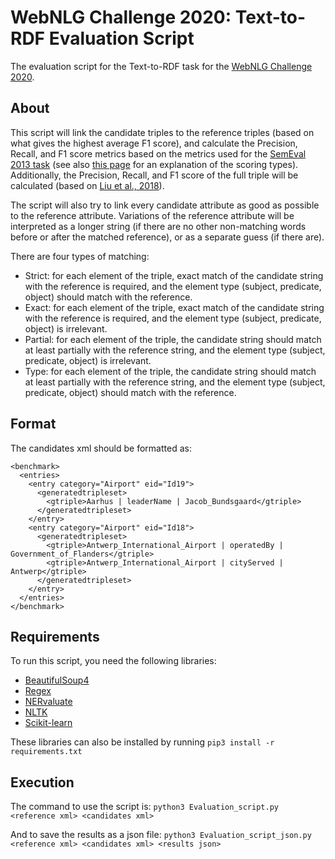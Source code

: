 # WebNLG Challenge 2020: Text-to-RDF Evaluation Script

The evaluation script for the Text-to-RDF task for the [WebNLG Challenge 2020](https://webnlg-challenge.loria.fr/challenge_2020/). 

## About
This script will link the candidate triples to the reference triples (based on what gives the highest average F1 score), and calculate the Precision, Recall, and F1 score metrics based on the metrics used for the [SemEval 2013 task](https://www.cs.york.ac.uk/semeval-2013/task9/data/uploads/semeval_2013-task-9_1-evaluation-metrics.pdf) (see also [this page](https://github.com/ivyleavedtoadflax/nervaluate) for an explanation of the scoring types). Additionally, the Precision, Recall, and F1 score of the full triple will be calculated (based on [Liu et al., 2018](https://arxiv.org/abs/1807.01763)).

The script will also try to link every candidate attribute as good as possible to the reference attribute. Variations of the reference attribute will be interpreted as a longer string (if there are no other non-matching words before or after the matched reference), or as a separate guess (if there are).

There are four types of matching:
 * Strict: for each element of the triple, exact match of the candidate string with the reference is required, and the element type (subject, predicate, object) should match with the reference.
 * Exact: for each element of the triple, exact match of the candidate string with the reference is required, and the element type (subject, predicate, object) is irrelevant.
 * Partial: for each element of the triple, the candidate string should match at least partially with the reference string, and the element type (subject, predicate, object) is irrelevant.
 * Type: for each element of the triple, the candidate string should match at least partially with the reference string, and the element type (subject, predicate, object) should match with the reference.


## Format

The candidates xml should be formatted as:

```
<benchmark>
  <entries>
    <entry category="Airport" eid="Id19">
      <generatedtripleset>
        <gtriple>Aarhus | leaderName | Jacob_Bundsgaard</gtriple>
      </generatedtripleset>
    </entry>
    <entry category="Airport" eid="Id18">
      <generatedtripleset>
        <gtriple>Antwerp_International_Airport | operatedBy | Government_of_Flanders</gtriple>
        <gtriple>Antwerp_International_Airport | cityServed | Antwerp</gtriple>
      </generatedtripleset>
    </entry>
  </entries>
</benchmark>
```

## Requirements

To run this script, you need the following libraries:

- [BeautifulSoup4](https://pypi.org/project/beautifulsoup4/)
- [Regex](https://pypi.org/project/regex/)
- [NERvaluate](https://github.com/ivyleavedtoadflax/nervaluate)
- [NLTK](https://www.nltk.org/install.html)
- [Scikit-learn](https://scikit-learn.org/stable/install.html)

These libraries can also be installed by running ```pip3 install -r requirements.txt```

## Execution
The command to use the script is: ```python3 Evaluation_script.py <reference xml> <candidates xml>```

And to save the results as a json file: ```python3 Evaluation_script_json.py <reference xml> <candidates xml> <results json>```

